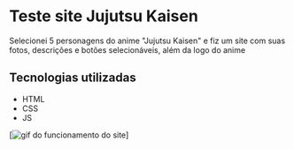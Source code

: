 # Teste site Jujutsu Kaisen

Selecionei 5 personagens do anime "Jujutsu Kaisen" e fiz um site com suas fotos, descrições e botões selecionáveis, além da logo do anime

## Tecnologias utilizadas

- HTML
- CSS
- JS




[<img src="./src/imagens/gif-jujutsu.gif" alt="gif do funcionamento do site">]
